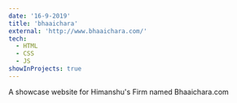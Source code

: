 ```yaml
---
date: '16-9-2019'
title: 'bhaaichara'
external: 'http://www.bhaaichara.com/'
tech:
  - HTML
  - CSS
  - JS
showInProjects: true
---
```


A showcase website for Himanshu's Firm named Bhaaichara.com
